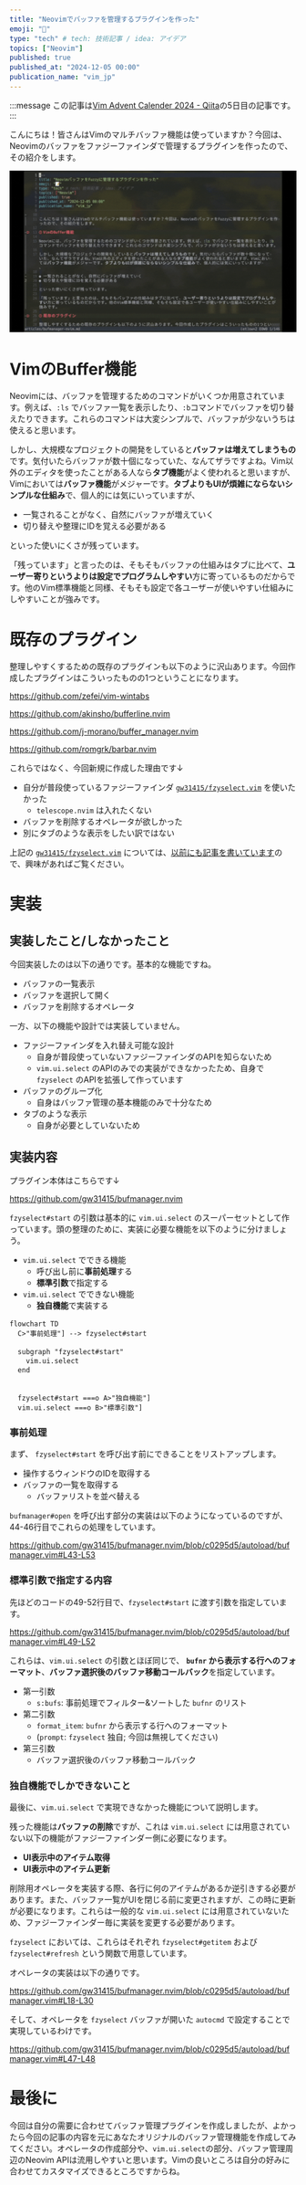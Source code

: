 ```yaml
---
title: "Neovimでバッファを管理するプラグインを作った"
emoji: "📝"
type: "tech" # tech: 技術記事 / idea: アイデア
topics: ["Neovim"]
published: true
published_at: "2024-12-05 00:00"
publication_name: "vim_jp"
---
```


:::message
この記事は[Vim Advent Calender 2024 - Qiita](https://qiita.com/advent-calendar/2024/vim)の5日目の記事です。
:::

こんにちは！皆さんはVimのマルチバッファ機能は使っていますか？今回は、Neovimのバッファをファジーファインダで管理するプラグインを作ったので、その紹介をします。

![Bufmanager-Screenshot](/images/bufmanager-nvim/bufmanager.gif)

# VimのBuffer機能

Neovimには、バッファを管理するためのコマンドがいくつか用意されています。例えば、`:ls` でバッファ一覧を表示したり、`:b`コマンドでバッファを切り替えたりできます。これらのコマンドは大変シンプルで、バッファが少ないうちは使えると思います。

しかし、大規模なプロジェクトの開発をしていると**バッファは増えてしまうもの**です。気付いたらバッファが数十個になっていた、なんてザラですよね。Vim以外のエディタを使ったことがある人なら**タブ機能**がよく使われると思いますが、Vimにおいては**バッファ機能**がメジャーです。**タブよりもUIが煩雑にならないシンプルな仕組み**で、個人的には気にいっていますが、

- 一覧されることがなく、自然にバッファが増えていく
- 切り替えや整理にIDを覚える必要がある

といった使いにくさが残っています。

「残っています」と言ったのは、そもそもバッファの仕組みはタブに比べて、**ユーザー寄りというよりは設定でプログラムしやすい**方に寄っているものだからです。他のVim標準機能と同様、そもそも設定で各ユーザーが使いやすい仕組みにしやすいことが強みです。

# 既存のプラグイン

整理しやすくするための既存のプラグインも以下のように沢山あります。今回作成したプラグインはこういったものの1つということになります。

https://github.com/zefei/vim-wintabs

https://github.com/akinsho/bufferline.nvim

https://github.com/j-morano/buffer_manager.nvim

https://github.com/romgrk/barbar.nvim

これらではなく、今回新規に作成した理由です↓

- 自分が普段使っているファジーファインダ [`gw31415/fzyselect.vim`](https://github.com/gw31415/fzyselect.vim) を使いたかった
  - `telescope.nvim` は入れたくない
- バッファを削除するオペレータが欲しかった
- 別にタブのような表示をしたい訳ではない

上記の [`gw31415/fzyselect.vim`](https://github.com/gw31415/fzyselect.vim) については、[以前にも記事を書いています](https://zenn.dev/vim_jp/articles/fzyselect-vim-introduction)ので、興味があればご覧ください。

# 実装

## 実装したこと/しなかったこと

今回実装したのは以下の通りです。基本的な機能ですね。

- バッファの一覧表示
- バッファを選択して開く
- バッファを削除するオペレータ

一方、以下の機能や設計では実装していません。

- ファジーファインダを入れ替え可能な設計
  - 自身が普段使っていないファジーファインダのAPIを知らないため
  - `vim.ui.select` のAPIのみでの実装ができなかったため、自身で `fzyselect` のAPIを拡張して作っています
- バッファのグループ化
  - 自身はバッファ管理の基本機能のみで十分なため
- タブのような表示
  - 自身が必要としていないため

## 実装内容

プラグイン本体はこちらです↓

https://github.com/gw31415/bufmanager.nvim

`fzyselect#start` の引数は基本的に `vim.ui.select` のスーパーセットとして作っています。頭の整理のために、実装に必要な機能を以下のように分けましょう。

- `vim.ui.select` でできる機能
  - 呼び出し前に**事前処理**する
  - **標準引数**で指定する
- `vim.ui.select` でできない機能
  - **独自機能**で実装する

```mermaid
flowchart TD
  C>"事前処理"] --> fzyselect#start

  subgraph "fzyselect#start"
    vim.ui.select
  end


  fzyselect#start ===o A>"独自機能"]
  vim.ui.select ===o B>"標準引数"]

```

### 事前処理

まず、 `fzyselect#start` を呼び出す前にできることをリストアップします。

- 操作するウィンドウのIDを取得する
- バッファの一覧を取得する
  - バッファリストを並べ替える

`bufmanager#open` を呼び出す部分の実装は以下のようになっているのですが、44-46行目でこれらの処理をしています。

https://github.com/gw31415/bufmanager.nvim/blob/c0295d5/autoload/bufmanager.vim#L43-L53

### 標準引数で指定する内容

先ほどのコードの49-52行目で、`fzyselect#start` に渡す引数を指定しています。

https://github.com/gw31415/bufmanager.nvim/blob/c0295d5/autoload/bufmanager.vim#L49-L52

これらは、`vim.ui.select` の引数とほぼ同じで、 **`bufnr` から表示する行へのフォーマット**、**バッファ選択後のバッファ移動コールバック**を指定しています。

- 第一引数
  - `s:bufs`: 事前処理でフィルター&ソートした `bufnr` のリスト
- 第二引数
  - `format_item`: `bufnr` から表示する行へのフォーマット
  - (`prompt`: `fzyselect` 独自; 今回は無視してください)
- 第三引数
  - バッファ選択後のバッファ移動コールバック

### 独自機能でしかできないこと

最後に、`vim.ui.select` で実現できなかった機能について説明します。

残った機能は**バッファの削除**ですが、これは `vim.ui.select` には用意されていない以下の機能がファジーファインダー側に必要になります。

- **UI表示中のアイテム取得**
- **UI表示中のアイテム更新**

削除用オペレータを実装する際、各行に何のアイテムがあるか逆引きする必要があります。また、バッファ一覧がUIを閉じる前に変更されますが、この時に更新が必要になります。これらは一般的な `vim.ui.select` には用意されていないため、ファジーファインダー毎に実装を変更する必要があります。

`fzyselect` においては、これらはそれぞれ `fzyselect#getitem` および `fzyselect#refresh` という関数で用意しています。

オペレータの実装は以下の通りです。

https://github.com/gw31415/bufmanager.nvim/blob/c0295d5/autoload/bufmanager.vim#L18-L30

そして、オペレータを `fzyselect` バッファが開いた `autocmd` で設定することで実現しているわけです。

https://github.com/gw31415/bufmanager.nvim/blob/c0295d5/autoload/bufmanager.vim#L47-L48

# 最後に

今回は自分の需要に合わせてバッファ管理プラグインを作成しましたが、よかったら今回の記事の内容を元にあなたオリジナルのバッファ管理機能を作成してみてください。オペレータの作成部分や、`vim.ui.select`の部分、バッファ管理周辺のNeovim APIは流用しやすいと思います。Vimの良いところは自分の好みに合わせてカスタマイズできるところですからね。
